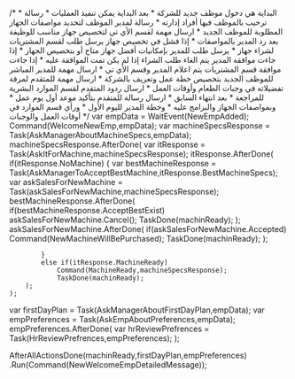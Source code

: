 ﻿ /*
	* البداية هي دخول موظف جديد للشركة
	* بعد البداية يمكن تنفيذ العمليات
		* رسالة ترحيب بالموظف فيها أفراد إدارته
		* رسالة لمدير الموظف لتحديد مواصفات الجهاز المطلوبة للموظف الجديد
			* ارسال مهمة لقسم الأي تي لتخصيص جهاز مناسب للوظيفة بعد رد المدير بالمواصفات
				* إذا فشل في تخصيص جهاز يرسل طلب لقسم المشتريات لشراء جهاز
				* يرسل طلب للمدير بإمكانيات أفضل جهاز متاح أو بتخصيص الجهاز
					* إذا جاءت موافقة المدير يتم الغاء طلب الشراء إذا لم يكن تمت الموافقة عليه
					* إذا جاءت موافقة قسم المشتريات يتم اعلام المدير وقسم الأي تي
		* ارسال مهمة للمدير المباشر للموظف الجديد بتخصيص خطة عمل وتعريف بالشركة
		* ارسال مهمة للمتقدم لمرفة تفضيلاته في وجبات الطعام وأوقات العمل
			* ارسال ردود المتقدم لقسم الموارد البشرية للمراجعة
	* بعد انتهاء السابق
		* ارسال رسالة للمتقدم بتأكيد موعد أول يوم عمل
		* وبمواصفات الجهاز والبرامج عليه 
		* وخطة المدير لليوم الأول
		* ورأي قسم الموارد في أوقات العمل والوجبات
*/
var empData = WaitEvent(NewEmpAdded);
Command(WelcomeNewEmp,empData);
var machineSpecsResponse = Task(AskManagerAboutMachineSpecs,empData);
machineSpecsResponse.AfterDone(
		var itResponse = Task(AskItForMachine,machineSpecsResponse);
		itResponse.AfterDone(
			if(itResponse.NoMachine)
			{
				var bestMachineResponse = Task(AskManagerToAcceptBestMachine,itResponse.BestMachineSpecs);
				var askSalesForNewMachine = Task(askSalesForNewMachine,machineSpecsResponse);
				bestMachineResponse.AfterDone(
					if(bestMachineResponse.AcceptBestExist)
						askSalesForNewMachine.Cancel();
						TaskDone(machinReady);
				);
				askSalesForNewMachine.AfterDone(
					if(askSalesForNewMachine.Accepted)
						Command(NewMachineWillBePurchased);
						TaskDone(machinReady);
				);
				
			}
			else if(itResponse.MachineReady)
				Command(MachineReady,machineSpecsResponse);
				TaskDone(machinReady);
		);
	);
var firstDayPlan = Task(AskManagerAboutFirstDayPlan,empData);
var empPreferences = Task(AskEmpAboutPreferences,empData);
empPreferences.AfterDone(
	var hrReviewPrefrences = Task(HrReviewPrefrences,empPreferences);
);

AfterAllActionsDone(machinReady,firstDayPlan,empPreferences)
	.Run(Command(NewWelcomeEmpDetailedMessage));